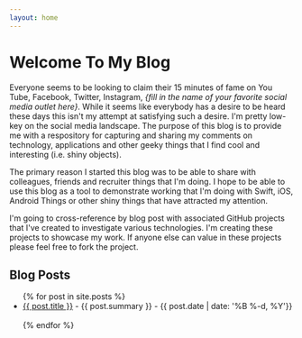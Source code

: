```yaml
---
layout: home
---
```


# Welcome To My Blog

Everyone seems to be looking to claim their 15 minutes of fame on You Tube, Facebook, Twitter, Instagram, _{fill in the name of your favorite social media outlet here}_. While it seems like everybody has a desire to be heard these days this isn't my attempt at satisfying such a desire. I'm pretty low-key on the social media landscape. The purpose of this blog is to provide me with a respository for capturing and sharing my comments on technology, applications and other geeky things that I find cool and interesting (i.e. shiny objects).

The primary reason I started this blog was to be able to share with colleagues, friends and recruiter things that I'm doing. I hope to be able to use this blog as a tool to demonstrate working that I'm doing with Swift, iOS, Android Things or other shiny things that have attracted my attention.

I'm going to cross-reference by blog post with associated GitHub projects that I've created to investigate various technologies. I'm creating these projects to showcase my work. If anyone else can value in these projects please feel free to fork the project.

## Blog Posts

<ul>
  {% for post in site.posts %}
    <li>
      <a href="{{ post.url }}">{{ post.title }}</a>
      - {{ post.summary }} -&nbsp;{{ post.date | date: '%B %-d, %Y'}}
    </li>
    <br>
  {% endfor %}
</ul>
